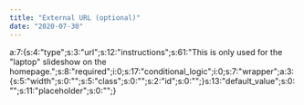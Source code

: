 ```yaml
---
title: "External URL (optional)"
date: "2020-07-30"
---
```


a:7:{s:4:"type";s:3:"url";s:12:"instructions";s:61:"This is only used for the "laptop" slideshow on the homepage.";s:8:"required";i:0;s:17:"conditional\_logic";i:0;s:7:"wrapper";a:3:{s:5:"width";s:0:"";s:5:"class";s:0:"";s:2:"id";s:0:"";}s:13:"default\_value";s:0:"";s:11:"placeholder";s:0:"";}
